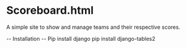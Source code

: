# Scoreboard.html
A simple site to show and manage teams and their respective scores.

-- Installation --
Pip install django
pip install django-tables2
